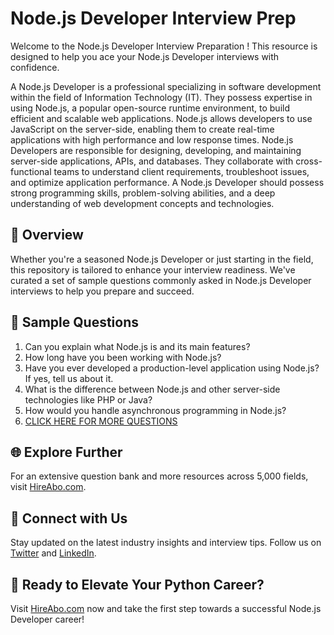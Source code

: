 # Node.js Developer Interview Prep

Welcome to the Node.js Developer Interview Preparation ! This resource is designed to help you ace your Node.js Developer interviews with confidence.

A Node.js Developer is a professional specializing in software development within the field of Information Technology (IT). They possess expertise in using Node.js, a popular open-source runtime environment, to build efficient and scalable web applications. Node.js allows developers to use JavaScript on the server-side, enabling them to create real-time applications with high performance and low response times. Node.js Developers are responsible for designing, developing, and maintaining server-side applications, APIs, and databases. They collaborate with cross-functional teams to understand client requirements, troubleshoot issues, and optimize application performance. A Node.js Developer should possess strong programming skills, problem-solving abilities, and a deep understanding of web development concepts and technologies.

## 🚀 Overview

Whether you're a seasoned Node.js Developer or just starting in the field, this repository is tailored to enhance your interview readiness. We've curated a set of sample questions commonly asked in Node.js Developer interviews to help you prepare and succeed.

## 📝 Sample Questions

1. Can you explain what Node.js is and its main features?
2. How long have you been working with Node.js?
3. Have you ever developed a production-level application using Node.js? If yes, tell us about it.
4. What is the difference between Node.js and other server-side technologies like PHP or Java?
5. How would you handle asynchronous programming in Node.js?
6. [CLICK HERE FOR MORE QUESTIONS](https://hireabo.com/job/0_0_69/Nodejs%20Developer)

## 🌐 Explore Further

For an extensive question bank and more resources across 5,000 fields, visit [HireAbo.com](https://www.hireabo.com).

## 📱 Connect with Us

Stay updated on the latest industry insights and interview tips. Follow us on [Twitter](https://twitter.com/hireabo) and [LinkedIn](https://www.linkedin.com/in/hire-abo-3609972a8/).

## 🚀 Ready to Elevate Your Python Career?

Visit [HireAbo.com](https://www.hireabo.com) now and take the first step towards a successful Node.js Developer career!
